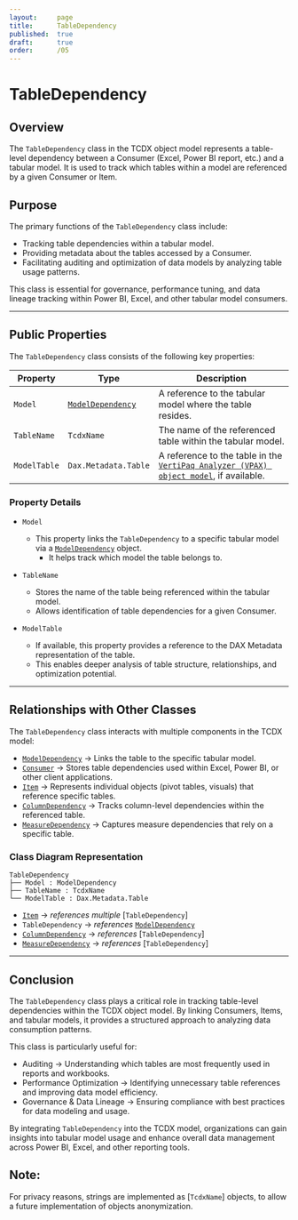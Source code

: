 ```yaml
---
layout:     page
title:      TableDependency
published:  true
draft:      true
order:      /05
---
```


# TableDependency

## Overview
The `TableDependency` class in the TCDX object model represents a table-level dependency between a Consumer (Excel, Power BI report, etc.) and a tabular model. It is used to track which tables within a model are referenced by a given Consumer or Item. 

## Purpose
The primary functions of the `TableDependency` class include:
- Tracking table dependencies within a tabular model.
- Providing metadata about the tables accessed by a Consumer.
- Facilitating auditing and optimization of data models by analyzing table usage patterns.

This class is essential for governance, performance tuning, and data lineage tracking within Power BI, Excel, and other tabular model consumers.

---

## Public Properties
The `TableDependency` class consists of the following key properties:

| **Property**    | **Type**                | **Description**  |
|----------------|------------------------|------------------|
| `Model`       | [`ModelDependency`](./ModelDependency.md)       | A reference to the tabular model where the table resides. |
| `TableName`   | `TcdxName`              | The name of the referenced table within the tabular model. |
| `ModelTable`  | `Dax.Metadata.Table`    | A reference to the table in the [`VertiPaq Analyzer (VPAX) object model`](https://docs.sqlbi.com/vertipaq-analyzer/), if available. |

### Property Details
- `Model`  
  - This property links the `TableDependency` to a specific tabular model via a [`ModelDependency`](./ModelDependency.md) object.
    - It helps track which model the table belongs to.

- `TableName`  
  - Stores the name of the table being referenced within the tabular model.
  - Allows identification of table dependencies for a given Consumer.

- `ModelTable`  
  - If available, this property provides a reference to the DAX Metadata representation of the table.
  - This enables deeper analysis of table structure, relationships, and optimization potential.

---

## Relationships with Other Classes
The `TableDependency` class interacts with multiple components in the TCDX model:

- [`ModelDependency`](./ModelDependency.md) → Links the table to the specific tabular model.
- [`Consumer`](./Consumer.md) → Stores table dependencies used within Excel, Power BI, or other client applications.
- [`Item`](./Item.md) → Represents individual objects (pivot tables, visuals) that reference specific tables.
- [`ColumnDependency`](./ColumnDependency.md) → Tracks column-level dependencies within the referenced table.
- [`MeasureDependency`](./MeasureDependency.md) → Captures measure dependencies that rely on a specific table.

### Class Diagram Representation
```
TableDependency
├── Model : ModelDependency
├── TableName : TcdxName
└── ModelTable : Dax.Metadata.Table
```
- [`Item`](./Item.md) → *references multiple* [`TableDependency`]
- `TableDependency` → *references* [`ModelDependency`](./ModelDependency.md)
- [`ColumnDependency`](./ColumnDependency.md) → *references* [`TableDependency`]
- [`MeasureDependency`](./MeasureDependency.md) → *references* [`TableDependency`]

---

## Conclusion
The `TableDependency` class plays a critical role in tracking table-level dependencies within the TCDX object model. By linking Consumers, Items, and tabular models, it provides a structured approach to analyzing data consumption patterns.

This class is particularly useful for:
- Auditing → Understanding which tables are most frequently used in reports and workbooks.
- Performance Optimization → Identifying unnecessary table references and improving data model efficiency.
- Governance & Data Lineage → Ensuring compliance with best practices for data modeling and usage.

By integrating `TableDependency` into the TCDX model, organizations can gain insights into tabular model usage and enhance overall data management across Power BI, Excel, and other reporting tools.

## Note: 
For privacy reasons, strings are implemented as [`TcdxName`] objects, to allow a future implementation of objects anonymization.
